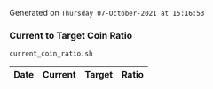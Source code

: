 Generated on `Thursday 07-October-2021 at 15:16:53`

### Current to Target Coin Ratio
`current_coin_ratio.sh`

Date|Current|Target|Ratio
---|---|---|---
